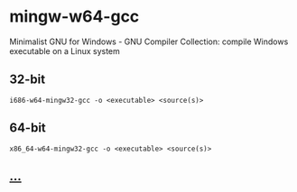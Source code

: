 # mingw-w64-gcc

Minimalist GNU for Windows - GNU Compiler Collection: compile Windows executable on a Linux system

## 32-bit

```
i686-w64-mingw32-gcc -o <executable> <source(s)>
```

## 64-bit

```
x86_64-w64-mingw32-gcc -o <executable> <source(s)>
```

## [...](http://mingw-w64.org/)
